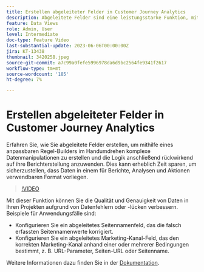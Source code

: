 ```yaml
---
title: Erstellen abgeleiteter Felder in Customer Journey Analytics
description: Abgeleitete Felder sind eine leistungsstarke Funktion, mit der Benutzer direkt komplexe Datenmanipulationen über einen anpassbaren Regel-Builder erstellen und die Logik anschließend rückwirkend auf ihre Berichterstellung anwenden können. So sparen Sie erheblich Zeit, um sicherzustellen, dass die Daten in einem für Berichte, Analysen und Aktionen verwendbaren Format vorliegen.
feature: Data Views
role: Admin, User
level: Intermediate
doc-type: Feature Video
last-substantial-update: 2023-06-06T00:00:00Z
jira: KT-13438
thumbnail: 3420258.jpeg
source-git-commit: a7c99a0fefe5996978da6d9bc2564fe9341f2617
workflow-type: tm+mt
source-wordcount: '185'
ht-degree: 7%

---
```



# Erstellen abgeleiteter Felder in Customer Journey Analytics

Erfahren Sie, wie Sie abgeleitete Felder erstellen, um mithilfe eines anpassbaren Regel-Builders im Handumdrehen komplexe Datenmanipulationen zu erstellen und die Logik anschließend rückwirkend auf ihre Berichterstellung anzuwenden. Dies kann erheblich Zeit sparen, um sicherzustellen, dass Daten in einem für Berichte, Analysen und Aktionen verwendbaren Format vorliegen.

>[!VIDEO](https://video.tv.adobe.com/v/3420258/?learn=on)

Mit dieser Funktion können Sie die Qualität und Genauigkeit von Daten in Ihren Projekten aufgrund von Datenfehlern oder -lücken verbessern.
Beispiele für Anwendungsfälle sind:

* Konfigurieren Sie ein abgeleitetes Seitennamenfeld, das die falsch erfassten Seitennamenwerte korrigiert.
* Konfigurieren Sie ein abgeleitetes Marketing-Kanal-Feld, das den korrekten Marketing-Kanal anhand einer oder mehrerer Bedingungen bestimmt, z. B. URL-Parameter, Seiten-URL oder Seitenname.

Weitere Informationen dazu finden Sie in der [Dokumentation](https://experienceleague.adobe.com/docs/analytics-platform/using/cja-dataviews/derived-fields.html?lang=de).
